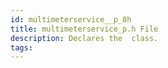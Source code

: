 ```yaml
---
id: multimeterservice__p_8h
title: multimeterservice_p.h File
description: Declares the  class.
tags:
---
```

